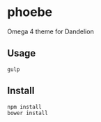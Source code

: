 # phoebe

Omega 4 theme for Dandelion



## Usage

```
gulp
```



## Install

```
npm install
bower install
```

